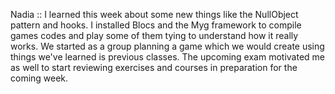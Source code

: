 Nadia ::
I learned this week about some new things like the NullObject pattern and hooks. I installed Blocs and the Myg framework to compile games codes and play some of them tying to understand how it really works. We started as a group planning a game which we would create using things we've learned is previous classes. The upcoming exam motivated me as well to start reviewing exercises and courses in preparation for the coming week.
